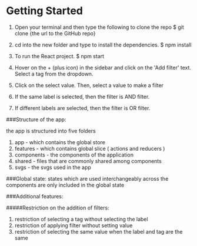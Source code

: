 # Getting Started


1. Open your terminal and then type the following to clone the repo
$ git clone {the url to the GitHub repo}

2. cd into the new folder and type to install the dependencies.
$ npm install

3. To run the React project. 
$ npm start

4. Hover on the + (plus icon) in the sidebar and click on the 'Add filter' text.
Select a tag from the dropdown.

5. Click on the select value. Then, select a value to make a filter
 
6. If the same label is selected, then the filter is AND filter.
 
7. If different labels are selected, then the filter is OR filter.

###Structure of the app: 

the app is structured into five folders 
1. app - which contains the global store
2. features - which contains global slice ( actions and reducers )
3. components - the components of the application
4. shared - files that are commonly shared among components
5. svgs - the svgs used in the app

###Global state: 
states which are used interchangeably across the components are only included in the global state

###Additional features:

#####Restriction on the addition of filters:
1. restriction of selecting a tag without selecting the label
2. restriction of applying filter without setting value
3. restriction of selecting the same value when the label and tag are the same
